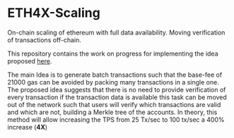# ETH4X-Scaling
On-chain scaling of ethereum with full data availability. Moving verification of transactions off-chain.

This repository contains the work on progress for implementing the idea proposed [here](https://ethresear.ch/t/on-chain-scaling-with-full-data-availability-moving-verification-of-transactions-off-chain/3847).

The main Idea is to generate batch transactions such that the base-fee of 21000 gas can be avoided by packing many transactions in a single one. The proposed idea suggests that there is no need to provide verification of every transaction if the transaction data is available this task can be moved out of the network such that users will verify which transactions are valid and which are not, building a Merkle tree of the accounts. In theory, this method will allow increasing the TPS from 25 Tx/sec to 100 tx/sec a 400% increase (**4X**)
